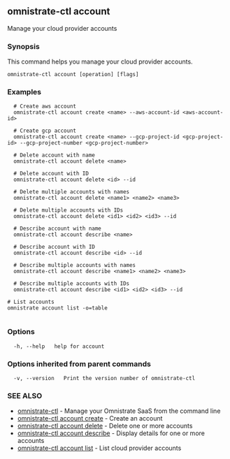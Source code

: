 ## omnistrate-ctl account

Manage your cloud provider accounts

### Synopsis

This command helps you manage your cloud provider accounts.

```
omnistrate-ctl account [operation] [flags]
```

### Examples

```
  # Create aws account
  omnistrate-ctl account create <name> --aws-account-id <aws-account-id>

  # Create gcp account
  omnistrate-ctl account create <name> --gcp-project-id <gcp-project-id> --gcp-project-number <gcp-project-number>

  # Delete account with name
  omnistrate-ctl account delete <name>

  # Delete account with ID
  omnistrate-ctl account delete <id> --id

  # Delete multiple accounts with names
  omnistrate-ctl account delete <name1> <name2> <name3>

  # Delete multiple accounts with IDs
  omnistrate-ctl account delete <id1> <id2> <id3> --id

  # Describe account with name
  omnistrate-ctl account describe <name>

  # Describe account with ID
  omnistrate-ctl account describe <id> --id
  
  # Describe multiple accounts with names
  omnistrate-ctl account describe <name1> <name2> <name3>

  # Describe multiple accounts with IDs
  omnistrate-ctl account describe <id1> <id2> <id3> --id

# List accounts
omnistrate account list -o=table


```

### Options

```
  -h, --help   help for account
```

### Options inherited from parent commands

```
  -v, --version   Print the version number of omnistrate-ctl
```

### SEE ALSO

* [omnistrate-ctl](omnistrate-ctl.md)	 - Manage your Omnistrate SaaS from the command line
* [omnistrate-ctl account create](omnistrate-ctl_account_create.md)	 - Create an account
* [omnistrate-ctl account delete](omnistrate-ctl_account_delete.md)	 - Delete one or more accounts
* [omnistrate-ctl account describe](omnistrate-ctl_account_describe.md)	 - Display details for one or more accounts
* [omnistrate-ctl account list](omnistrate-ctl_account_list.md)	 - List cloud provider accounts

